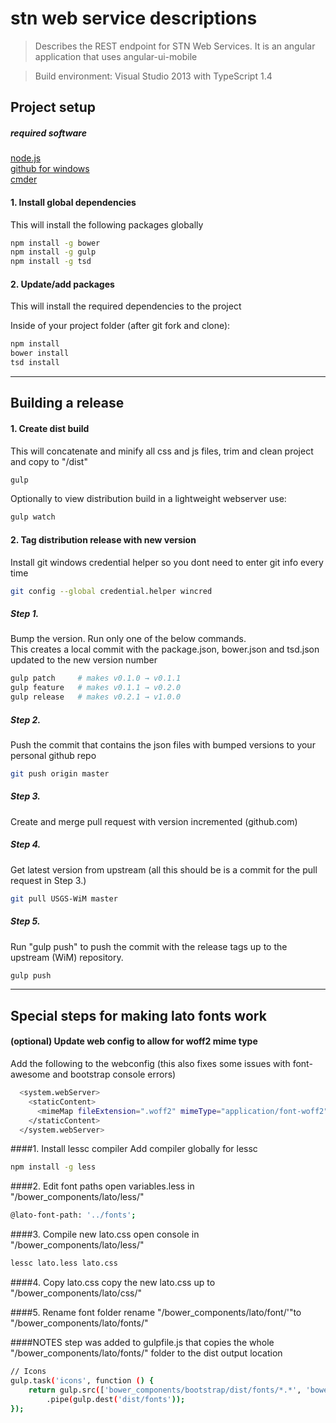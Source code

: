 ﻿# stn web service descriptions

> Describes the REST endpoint for STN Web Services.  It is an angular application that uses angular-ui-mobile

> Build environment: Visual Studio 2013 with TypeScript 1.4


## Project setup

##### required software
[node.js](http://nodejs.org)  
[github for windows](https://windows.github.com/)   
[cmder](http://gooseberrycreative.com/cmder/)   

#### 1.  Install global dependencies
This will install the following packages globally

```bash
npm install -g bower
npm install -g gulp
npm install -g tsd
```

#### 2.  Update/add packages
This will install the required dependencies to the project

Inside of your project folder (after git fork and clone):
```bash
npm install
bower install
tsd install
```

------

## Building a release

#### 1.  Create dist build
This will concatenate and minify all css and js files, trim and clean project and copy to "/dist"

```bash
gulp
```

Optionally to view distribution build in a lightweight webserver use:
```bash
gulp watch
```

#### 2.  Tag distribution release with new version

Install git windows credential helper so you dont need to enter git info every time

 ```bash
git config --global credential.helper wincred
 ```

##### Step 1.
Bump the version.  Run only one of the below commands.  
This creates a local commit with the package.json, bower.json and tsd.json updated to the new version number

 ```bash
gulp patch     # makes v0.1.0 → v0.1.1
gulp feature   # makes v0.1.1 → v0.2.0
gulp release   # makes v0.2.1 → v1.0.0
 ```

##### Step 2.   
 Push the commit that contains the json files with bumped versions to your personal github repo 
 
 ```bash
 git push origin master
 ```

##### Step 3.   
 Create and merge pull request with version incremented (github.com)

##### Step 4.  
Get latest version from upstream (all this should be is a commit for the pull request in Step 3.) 

 ```bash
 git pull USGS-WiM master
 ```

##### Step 5.   
Run "gulp push" to push the commit with the release tags up to the upstream (WiM) repository.

```bash
gulp push
```

------

## Special steps for making lato fonts work

####  (optional) Update web config to allow for woff2 mime type
Add the following to the webconfig (this also fixes some issues with font-awesome and bootstrap console errors)

```bash
  <system.webServer>
    <staticContent>
      <mimeMap fileExtension=".woff2" mimeType="application/font-woff2" />
    </staticContent>
  </system.webServer>
```

####1.  Install lessc compiler
Add compiler globally for lessc

```bash
npm install -g less
```

####2.  Edit font paths
open variables.less in "/bower_components/lato/less/"

```bash
@lato-font-path: '../fonts';
```

####3.  Compile new lato.css
open console in "/bower_components/lato/less/"

```bash
lessc lato.less lato.css
```

####4.  Copy lato.css
copy the new lato.css up to "/bower_components/lato/css/"

####5.  Rename font folder
rename "/bower_components/lato/font/'"to "/bower_components/lato/fonts/"

####NOTES
step was added to gulpfile.js that copies the whole "/bower_components/lato/fonts/" folder to the dist output location

```bash
// Icons
gulp.task('icons', function () {
    return gulp.src(['bower_components/bootstrap/dist/fonts/*.*', 'bower_components/font-awesome/fonts/*.*', 'bower_components/lato/fonts/**/*'])
        .pipe(gulp.dest('dist/fonts'));
});
```